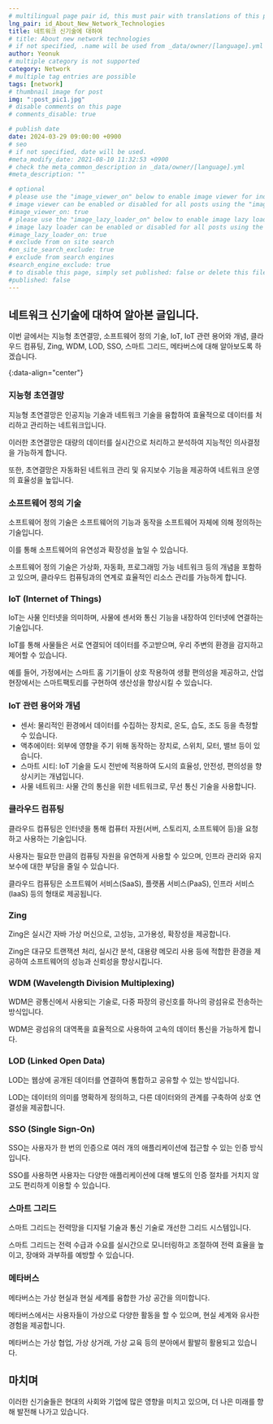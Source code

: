 ```yaml
---
# multilingual page pair id, this must pair with translations of this page. (This name must be unique)
lng_pair: id_About_New_Network_Technologies
title: 네트워크 신기술에 대하여
# title: About new network technologies
# if not specified, .name will be used from _data/owner/[language].yml
author: Yeonuk
# multiple category is not supported
category: Network
# multiple tag entries are possible
tags: [network]
# thumbnail image for post
img: ":post_pic1.jpg"
# disable comments on this page
# comments_disable: true

# publish date
date: 2024-03-29 09:00:00 +0900
# seo
# if not specified, date will be used.
#meta_modify_date: 2021-08-10 11:32:53 +0900
# check the meta_common_description in _data/owner/[language].yml
#meta_description: ""

# optional
# please use the "image_viewer_on" below to enable image viewer for individual pages or posts (_posts/ or [language]/_posts folders).
# image viewer can be enabled or disabled for all posts using the "image_viewer_posts: true" setting in _data/conf/main.yml.
#image_viewer_on: true
# please use the "image_lazy_loader_on" below to enable image lazy loader for individual pages or posts (_posts/ or [language]/_posts folders).
# image lazy loader can be enabled or disabled for all posts using the "image_lazy_loader_posts: true" setting in _data/conf/main.yml.
#image_lazy_loader_on: true
# exclude from on site search
#on_site_search_exclude: true
# exclude from search engines
#search_engine_exclude: true
# to disable this page, simply set published: false or delete this file
#published: false
---
```


<!-- outline-start -->

## 네트워크 신기술에 대하여 알아본 글입니다.

이번 글에서는 지능형 초연결망, 소프트웨어 정의 기술, IoT, IoT 관련 용어와 개념, 클라우드 컴퓨팅, Zing, WDM, LOD, SSO, 스마트 그리드, 메타버스에 대해 알아보도록 하겠습니다.

{:data-align="center"}

<!-- outline-end -->

### 지능형 초연결망

지능형 초연결망은 인공지능 기술과 네트워크 기술을 융합하여 효율적으로 데이터를 처리하고 관리하는 네트워크입니다.

이러한 초연결망은 대량의 데이터를 실시간으로 처리하고 분석하여 지능적인 의사결정을 가능하게 합니다.

또한, 초연결망은 자동화된 네트워크 관리 및 유지보수 기능을 제공하여 네트워크 운영의 효율성을 높입니다.

### 소프트웨어 정의 기술

소프트웨어 정의 기술은 소프트웨어의 기능과 동작을 소프트웨어 자체에 의해 정의하는 기술입니다.

이를 통해 소프트웨어의 유연성과 확장성을 높일 수 있습니다.

소프트웨어 정의 기술은 가상화, 자동화, 프로그래밍 가능 네트워크 등의 개념을 포함하고 있으며, 클라우드 컴퓨팅과의 연계로 효율적인 리소스 관리를 가능하게 합니다.

### IoT (Internet of Things)

IoT는 사물 인터넷을 의미하며, 사물에 센서와 통신 기능을 내장하여 인터넷에 연결하는 기술입니다.

IoT를 통해 사물들은 서로 연결되어 데이터를 주고받으며, 우리 주변의 환경을 감지하고 제어할 수 있습니다.

예를 들어, 가정에서는 스마트 홈 기기들이 상호 작용하여 생활 편의성을 제공하고, 산업 현장에서는 스마트팩토리를 구현하여 생산성을 향상시킬 수 있습니다.

### IoT 관련 용어와 개념

- 센서: 물리적인 환경에서 데이터를 수집하는 장치로, 온도, 습도, 조도 등을 측정할 수 있습니다.
- 액추에이터: 외부에 영향을 주기 위해 동작하는 장치로, 스위치, 모터, 밸브 등이 있습니다.
- 스마트 시티: IoT 기술을 도시 전반에 적용하여 도시의 효율성, 안전성, 편의성을 향상시키는 개념입니다.
- 사물 네트워크: 사물 간의 통신을 위한 네트워크로, 무선 통신 기술을 사용합니다.

### 클라우드 컴퓨팅

클라우드 컴퓨팅은 인터넷을 통해 컴퓨터 자원(서버, 스토리지, 소프트웨어 등)을 요청하고 사용하는 기술입니다.

사용자는 필요한 만큼의 컴퓨팅 자원을 유연하게 사용할 수 있으며, 인프라 관리와 유지보수에 대한 부담을 줄일 수 있습니다.

클라우드 컴퓨팅은 소프트웨어 서비스(SaaS), 플랫폼 서비스(PaaS), 인프라 서비스(IaaS) 등의 형태로 제공됩니다.

### Zing

Zing은 실시간 자바 가상 머신으로, 고성능, 고가용성, 확장성을 제공합니다.

Zing은 대규모 트랜잭션 처리, 실시간 분석, 대용량 메모리 사용 등에 적합한 환경을 제공하여 소프트웨어의 성능과 신뢰성을 향상시킵니다.

### WDM (Wavelength Division Multiplexing)

WDM은 광통신에서 사용되는 기술로, 다중 파장의 광신호를 하나의 광섬유로 전송하는 방식입니다.

WDM은 광섬유의 대역폭을 효율적으로 사용하여 고속의 데이터 통신을 가능하게 합니다.

### LOD (Linked Open Data)

LOD는 웹상에 공개된 데이터를 연결하여 통합하고 공유할 수 있는 방식입니다.

LOD는 데이터의 의미를 명확하게 정의하고, 다른 데이터와의 관계를 구축하여 상호 연결성을 제공합니다.

### SSO (Single Sign-On)

SSO는 사용자가 한 번의 인증으로 여러 개의 애플리케이션에 접근할 수 있는 인증 방식입니다.

SSO를 사용하면 사용자는 다양한 애플리케이션에 대해 별도의 인증 절차를 거치지 않고도 편리하게 이용할 수 있습니다.

### 스마트 그리드

스마트 그리드는 전력망을 디지털 기술과 통신 기술로 개선한 그리드 시스템입니다.

스마트 그리드는 전력 수급과 수요를 실시간으로 모니터링하고 조절하여 전력 효율을 높이고, 장애와 과부하를 예방할 수 있습니다.

### 메타버스

메타버스는 가상 현실과 현실 세계를 융합한 가상 공간을 의미합니다.

메타버스에서는 사용자들이 가상으로 다양한 활동을 할 수 있으며, 현실 세계와 유사한 경험을 제공합니다.

메타버스는 가상 협업, 가상 상거래, 가상 교육 등의 분야에서 활발히 활용되고 있습니다.

## 마치며

이러한 신기술들은 현대의 사회와 기업에 많은 영향을 미치고 있으며, 더 나은 미래를 향해 발전해 나가고 있습니다.
